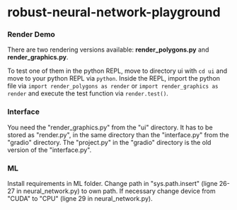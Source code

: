 # robust-neural-network-playground

### Render Demo

There are two rendering versions available: **render_polygons.py** and **render_graphics.py**.

To test one of them in the python REPL, move to directory ui with ```cd ui``` and move to your python REPL via ```python```.
Inside the REPL, import the python file via ```import render_polygons as render``` or ```import render_graphics as render``` and execute the test function via ```render.test()```.


### Interface

You need the "render_graphics.py" from the "ui" directory. It has to be stored as "render.py", in the same directory than the "interface.py" from the "gradio" directory. 
The "project.py" in the "gradio" directory is the old version of the "interface.py".

### ML

Install requirements in ML folder.
Change path in "sys.path.insert" (ligne 26-27 in neural_network.py) to own path.
If necessary change device from "CUDA" to "CPU" (ligne 29 in neural_network.py).
